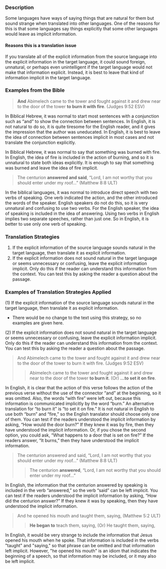 

### Description

Some languages have ways of saying things that are natural for them but sound strange when translated into other languages. One of the reasons for this is that some languages say things explicitly that some other languages would leave as implicit information.


#### Reasons this is a translation issue

If you translate all of the explicit information from the source language into the explicit information in the target language, it could sound foreign, unnatural, or perhaps even unintelligent if the target language would not make that information explicit. Instead, it is best to leave that kind of information implicit in the target language.

### Examples from the Bible

> **And** Abimelech came to the tower and fought against it and drew near to the door of the tower **to burn it with fire**. (Judges 9:52 ESV)

In Biblical Hebrew, it was normal to start most sentences with a conjunction such as “and” to show the connection between sentences. In English, it is not natural to do so, it is quite tiresome for the English reader, and it gives the impression that the author was uneducated. In English, it is best to leave the idea of connection between sentences implicit in most cases and not translate the conjunction explicitly.

In Biblical Hebrew, it was normal to say that something was burned with fire. In English, the idea of fire is included in the action of burning, and so it is unnatural to state both ideas explicitly. It is enough to say that something was burned and leave the idea of fire implicit.

> The centurion **answered and said**, “Lord, I am not worthy that you should enter under my roof…” (Matthew 8:8 ULT)

In the biblical languages, it was normal to introduce direct speech with two verbs of speaking. One verb indicated the action, and the other introduced the words of the speaker. English speakers do not do this, so it is very unnatural and confusing to use two verbs. For the English speaker, the idea of speaking is included in the idea of answering. Using two verbs in English implies two separate speeches, rather than just one. So in English, it is better to use only one verb of speaking.

### Translation Strategies

1. If the explicit information of the source language sounds natural in the target language, then translate it as explicit information.
1. If the explicit information does not sound natural in the target language or seems unnecessary or confusing, leave the explicit information implicit. Only do this if the reader can understand this information from the context. You can test this by asking the reader a question about the passage.

### Examples of Translation Strategies Applied

(1) If the explicit information of the source language sounds natural in the target language, then translate it as explicit information.

* There would be no change to the text using this strategy, so no examples are given here.

(2) If the explicit information does not sound natural in the target language or seems unnecessary or confusing, leave the explicit information implicit. Only do this if the reader can understand this information from the context. You can test this by asking the reader a question about the passage.

> And Abimelech came to the tower and fought against it and drew near to the door of the tower to burn it with fire. (Judges 9:52 ESV)  
>> Abimelech came to the tower and fought against it and drew near to the door of the tower **to burn it**. (Or) **…to set it on fire**.

In English, it is clear that the action of this verse follows the action of the previous verse without the use of the connector “and” at the beginning, so it was omitted. Also, the words “with fire” were left out, because this information is communicated implicitly by the word “burn.” An alternative translation for “to burn it” is “to set it on fire.” It is not natural in English to use both “burn” and “fire,” so the English translator should choose only one of them. You can test if the readers understood the implicit information by asking, “How would the door burn?” If they knew it was by fire, then they have understood the implicit information. Or, if you chose the second option, you could ask, “What happens to a door that is set on fire?” If the readers answer, “It burns,” then they have understood the implicit information.

> The centurion answered and said, “Lord, I am not worthy that you should enter under my roof…” (Matthew 8:8 ULT)  
>> The centurion **answered**, “Lord, I am not worthy that you should enter under my roof…”

In English, the information that the centurion answered by speaking is included in the verb “answered,” so the verb “said” can be left implicit. You can test if the readers understood the implicit information by asking, “How did the centurion answer?” If they knew it was by speaking, then they have understood the implicit information.

> And he opened his mouth and taught them, saying, (Matthew 5:2 ULT)  
>> **He began to** teach them, saying, (Or) He taught them, saying,  

In English, it would be very strange to include the information that Jesus opened his mouth when he spoke. That information is included in the verbs "taught" and "saying," so that phrase can be omitted and that information left implicit. However, "he opened his mouth" is an idiom that indicates the beginning of a speech, so that information may be included, or it may also be left implicit. 

